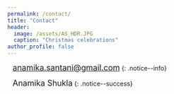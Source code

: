 ```yaml
---
permalink: /contact/
title: "Contact"
header:
  image: /assets/AS_HDR.JPG
  caption: "Christmas celebrations"
author_profile: false
---
```


<i class="fas fa-envelope fa-lg"></i>&nbsp;&nbsp;&nbsp;<font size="4"><a href="mailto:anamika.santani@gmail.com" style="text-decoration:none">anamika.santani@gmail.com</a></font>
{: .notice--info}

<i class="fab fa-linkedin-in fa-lg"></i>&nbsp;&nbsp;&nbsp;<font size="4"><a href="https://in.linkedin.com/in/anamika-shukla-06936624" style="text-decoration:none">Anamika Shukla</a></font>
{: .notice--success}
